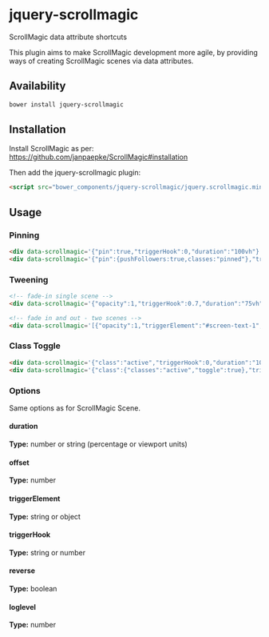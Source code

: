 # jquery-scrollmagic
ScrollMagic data attribute shortcuts

This plugin aims to make ScrollMagic development more agile, by providing ways of creating ScrollMagic scenes via data attributes.

## Availability

```bash
bower install jquery-scrollmagic
```

## Installation

Install ScrollMagic as per: https://github.com/janpaepke/ScrollMagic#installation

Then add the jquery-scrollmagic plugin:

```html
<script src="bower_components/jquery-scrollmagic/jquery.scrollmagic.min.js"></script>
```

## Usage

### Pinning

```html
<div data-scrollmagic='{"pin":true,"triggerHook":0,"duration":"100vh"}'></div>
<div data-scrollmagic='{"pin":{pushFollowers:true,classes:"pinned"},"triggerHook":0,"duration":"100vh"}'></div>
```

### Tweening

```html
<!-- fade-in single scene -->
<div data-scrollmagic='{"opacity":1,"triggerHook":0.7,"duration":"75vh"}'></div>

<!-- fade in and out - two scenes -->
<div data-scrollmagic='[{"opacity":1,"triggerElement":"#screen-text-1","triggerHook":0.25,"duration":150},{"opacity":0,"triggerElement":"#screen-text-2","triggerHook":1,"duration":150}]'></div>
```

### Class Toggle

```html
<div data-scrollmagic='{"class":"active","triggerHook":0,"duration":"100vh"}'></div>
<div data-scrollmagic='{"class":{"classes":"active","toggle":true},"triggerHook":0,"duration":"100vh"}'></div>
```

### Options

Same options as for ScrollMagic Scene.

#### duration
**Type:** number or string (percentage or viewport units)

#### offset
**Type:** number

#### triggerElement
**Type:** string or object

#### triggerHook
**Type:** string or number

#### reverse
**Type:** boolean

#### loglevel
**Type:** number
